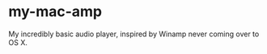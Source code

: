 my-mac-amp
==========

My incredibly basic audio player, inspired by Winamp never coming over to OS X.
